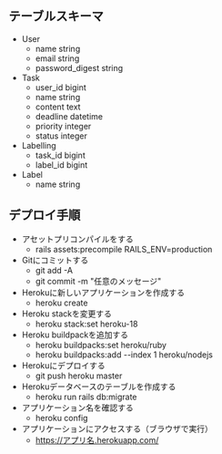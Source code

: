 ## テーブルスキーマ
* User
  - name string
  - email string
  - password_digest string
* Task
  - user_id bigint
  - name string
  - content text
  - deadline datetime
  - priority integer
  - status integer
* Labelling
  - task_id bigint
  - label_id bigint
* Label
  - name string

## デプロイ手順
* アセットプリコンパイルをする
  - rails assets:precompile RAILS_ENV=production
* Gitにコミットする
  - git add -A
  - git commit -m "任意のメッセージ"
* Herokuに新しいアプリケーションを作成する
  - heroku create
* Heroku stackを変更する
  - heroku stack:set heroku-18
* Heroku buildpackを追加する
  - heroku buildpacks:set heroku/ruby
  - heroku buildpacks:add --index 1 heroku/nodejs
* Herokuにデプロイする
  - git push heroku master
* Herokuデータベースのテーブルを作成する
  - heroku run rails db:migrate
* アプリケーション名を確認する
  - heroku config
* アプリケーションにアクセスする（ブラウザで実行）
  - https://アプリ名.herokuapp.com/